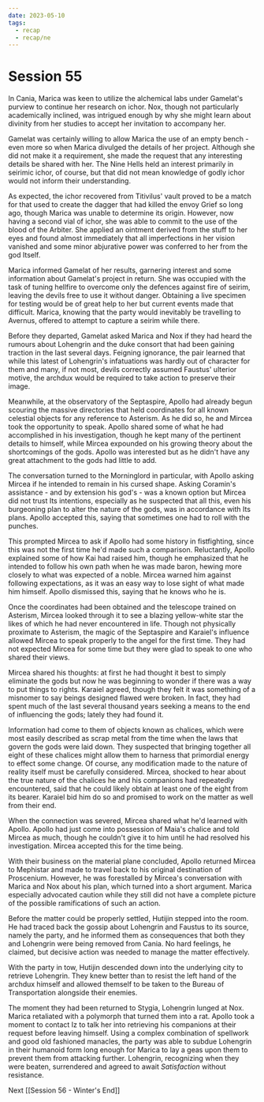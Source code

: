 ```yaml
---
date: 2023-05-10
tags:
  - recap
  - recap/ne
---
```

# Session 55

In Cania, Marica was keen to utilize the alchemical labs under Gamelat's purview to continue her research on ichor. Nox, though not particularly academically inclined, was intrigued enough by why she might learn about divinity from her studies to accept her invitation to accompany her.

Gamelat was certainly willing to allow Marica the use of an empty bench - even more so when Marica divulged the details of her project. Although she did not make it a requirement, she made the request that any interesting details be shared with her. The Nine Hells held an interest primarily in seirimic ichor, of course, but that did not mean knowledge of godly ichor would not inform their understanding.

As expected, the ichor recovered from Titivilus' vault proved to be a match for that used to create the dagger that had killed the envoy Grief so long ago, though Marica was unable to determine its origin. However, now having a second vial of ichor, she was able to commit to the use of the blood of the Arbiter. She applied an ointment derived from the stuff to her eyes and found almost immediately that all imperfections in her vision vanished and some minor abjurative power was conferred to her from the god Itself.

Marica informed Gamelat of her results, garnering interest and some information about Gamelat's project in return. She was occupied with the task of tuning hellfire to overcome only the defences against fire of seirim, leaving the devils free to use it without danger. Obtaining a live specimen for testing would be of great help to her but current events made that difficult. Marica, knowing that the party would inevitably be travelling to Avernus, offered to attempt to capture a seirim while there.

Before they departed, Gamelat asked Marica and Nox if they had heard the rumours about Lohengrin and the duke consort that had been gaining traction in the last several days. Feigning ignorance, the pair learned that while this latest of Lohengrin's infatuations was hardly out of character for them and many, if not most, devils correctly assumed Faustus' ulterior motive, the archdux would be required to take action to preserve their image.

Meanwhile, at the observatory of the Septaspire, Apollo had already begun scouring the massive directories that held coordinates for all known celestial objects for any reference to Asterism. As he did so, he and Mircea took the opportunity to speak. Apollo shared some of what he had accomplished in his investigation, though he kept many of the pertinent details to himself, while Mircea expounded on his growing theory about the shortcomings of the gods. Apollo was interested but as he didn't have any great attachment to the gods had little to add.

The conversation turned to the Morninglord in particular, with Apollo asking Mircea if he intended to remain in his cursed shape. Asking Coramin's assistance - and by extension his god's - was a known option but Mircea did not trust Its intentions, especially as he suspected that all this, even his burgeoning plan to alter the nature of the gods, was in accordance with Its plans. Apollo accepted this, saying that sometimes one had to roll with the punches.

This prompted Mircea to ask if Apollo had some history in fistfighting, since this was not the first time he'd made such a comparison. Reluctantly, Apollo explained some of how Kai had raised him, though he emphasized that he intended to follow his own path when he was made baron, hewing more closely to what was expected of a noble. Mircea warned him against following expectations, as it was an easy way to lose sight of what made him himself. Apollo dismissed this, saying that he knows who he is.

Once the coordinates had been obtained and the telescope trained on Asterism, Mircea looked through it to see a blazing yellow-white star the likes of which he had never encountered in life. Though not physically proximate to Asterism, the magic of the Septaspire and Karaiel's influence allowed Mircea to speak properly to the angel for the first time. They had not expected Mircea for some time but they were glad to speak to one who shared their views.

Mircea shared his thoughts: at first he had thought it best to simply eliminate the gods but now he was beginning to wonder if there was a way to put things to rights. Karaiel agreed, though they felt it was something of a misnomer to say beings designed flawed were broken. In fact, they had spent much of the last several thousand years seeking a means to the end of influencing the gods; lately they had found it.

Information had come to them of objects known as chalices, which were most easily described as scrap metal from the time when the laws that govern the gods were laid down. They suspected that bringing together all eight of these chalices might allow them to harness that primordial energy to effect some change. Of course, any modification made to the nature of reality itself must be carefully considered. Mircea, shocked to hear about the true nature of the chalices he and his companions had repeatedly encountered, said that he could likely obtain at least one of the eight from its bearer. Karaiel bid him do so and promised to work on the matter as well from their end.

When the connection was severed, Mircea shared what he'd learned with Apollo. Apollo had just come into possession of Maia's chalice and told Mircea as much, though he couldn't give it to him until he had resolved his investigation. Mircea accepted this for the time being.

With their business on the material plane concluded, Apollo returned Mircea to Mephistar and made to travel back to his original destination of Proscenium. However, he was forestalled by Mircea's conversation with Marica and Nox about his plan, which turned into a short argument. Marica especially advocated caution while they still did not have a complete picture of the possible ramifications of such an action.

Before the matter could be properly settled, Hutijin stepped into the room. He had traced back the gossip about Lohengrin and Faustus to its source, namely the party, and he informed them as consequences that both they and Lohengrin were being removed from Cania. No hard feelings, he claimed, but  decisive action was needed to manage the matter effectively.

With the party in tow, Hutijin descended down into the underlying city to retrieve Lohengrin. They knew better than to resist the left hand of the archdux himself and allowed themself to be taken to the Bureau of Transportation alongside their enemies.

The moment they had been returned to Stygia, Lohengrin lunged at Nox. Marica retaliated with a polymorph that turned them into a rat. Apollo took a moment to contact Iz to talk her into retrieving his companions at their request before leaving himself. Using a complex combination of spellwork and good old fashioned manacles, the party was able to subdue Lohengrin in their humanoid form long enough for Marica to lay a geas upon them to prevent them from attacking further. Lohengrin, recognizing when they were beaten, surrendered and agreed to await *Satisfaction* without resistance.

Next
[[Session 56 - Winter's End]]